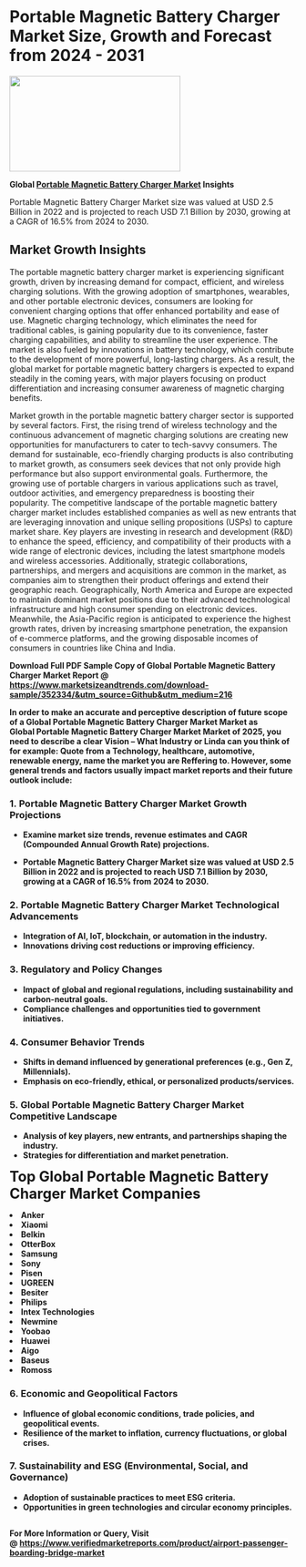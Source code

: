 <H1>Portable Magnetic Battery Charger Market Size, Growth and Forecast from 2024 - 2031</H1><img class="aligncenter size-medium wp-image-584254" src="https://thirdeyenews.in/wp-content/uploads/2024/09/Global-Market-Research-300x168.jpeg" alt="" width="300" height="168" /><p><strong>Global&nbsp;<a href="https://www.marketsizeandtrends.com/download-sample/352334/&amp;utm_source=Github&utm_medium=216">Portable Magnetic Battery Charger Market</a> Insights</strong></p><p>Portable Magnetic Battery Charger Market size was valued at USD 2.5 Billion in 2022 and is projected to reach USD 7.1 Billion by 2030, growing at a CAGR of 16.5% from 2024 to 2030.</p><p><h2>Market Growth Insights</h2> <p>The portable magnetic battery charger market is experiencing significant growth, driven by increasing demand for compact, efficient, and wireless charging solutions. With the growing adoption of smartphones, wearables, and other portable electronic devices, consumers are looking for convenient charging options that offer enhanced portability and ease of use. Magnetic charging technology, which eliminates the need for traditional cables, is gaining popularity due to its convenience, faster charging capabilities, and ability to streamline the user experience. The market is also fueled by innovations in battery technology, which contribute to the development of more powerful, long-lasting chargers. As a result, the global market for portable magnetic battery chargers is expected to expand steadily in the coming years, with major players focusing on product differentiation and increasing consumer awareness of magnetic charging benefits.</p> <p><strong></strong></p> <p>Market growth in the portable magnetic battery charger sector is supported by several factors. First, the rising trend of wireless technology and the continuous advancement of magnetic charging solutions are creating new opportunities for manufacturers to cater to tech-savvy consumers. The demand for sustainable, eco-friendly charging products is also contributing to market growth, as consumers seek devices that not only provide high performance but also support environmental goals. Furthermore, the growing use of portable chargers in various applications such as travel, outdoor activities, and emergency preparedness is boosting their popularity. The competitive landscape of the portable magnetic battery charger market includes established companies as well as new entrants that are leveraging innovation and unique selling propositions (USPs) to capture market share. Key players are investing in research and development (R&D) to enhance the speed, efficiency, and compatibility of their products with a wide range of electronic devices, including the latest smartphone models and wireless accessories. Additionally, strategic collaborations, partnerships, and mergers and acquisitions are common in the market, as companies aim to strengthen their product offerings and extend their geographic reach. Geographically, North America and Europe are expected to maintain dominant market positions due to their advanced technological infrastructure and high consumer spending on electronic devices. Meanwhile, the Asia-Pacific region is anticipated to experience the highest growth rates, driven by increasing smartphone penetration, the expansion of e-commerce platforms, and the growing disposable incomes of consumers in countries like China and India.</p> <p><strong></p><p><span class=""><strong>Download Full PDF Sample Copy of Global Portable Magnetic Battery Charger Market Report</strong> @ <a href="https://www.marketsizeandtrends.com/download-sample/352334/&amp;utm_source=Github&utm_medium=216" target="_blank">https://www.marketsizeandtrends.com/download-sample/352334/&amp;utm_source=Github&utm_medium=216</a></span></p><p>In order to make an accurate and perceptive description of future scope of a Global&nbsp;Portable Magnetic Battery Charger Market Market as Global&nbsp;Portable Magnetic Battery Charger Market Market of 2025, you need to describe a clear Vision &ndash; What Industry or Linda can you think of for example: Quote from a Technology, healthcare, automotive, renewable energy, name the market you are Reffering to. However, some general trends and factors usually impact market reports and their future outlook include:</p><h3>1.&nbsp;<strong>Portable Magnetic Battery Charger Market Growth Projections</strong></h3><ul><li>Examine market size trends, revenue estimates and CAGR (Compounded Annual Growth Rate) projections.</li><li><p>Portable Magnetic Battery Charger Market size was valued at USD 2.5 Billion in 2022 and is projected to reach USD 7.1 Billion by 2030, growing at a CAGR of 16.5% from 2024 to 2030.</p></li></ul><h3>2.&nbsp;<strong>Portable Magnetic Battery Charger Market Technological Advancements</strong></h3><ul><li>Integration of AI, IoT, blockchain, or automation in the industry.</li><li>Innovations driving cost reductions or improving efficiency.</li></ul><h3>3.&nbsp;<strong>Regulatory and Policy Changes</strong></h3><ul><li>Impact of global and regional regulations, including sustainability and carbon-neutral goals.</li><li>Compliance challenges and opportunities tied to government initiatives.</li></ul><h3>4.&nbsp;<strong>Consumer Behavior Trends</strong></h3><ul><li>Shifts in demand influenced by generational preferences (e.g., Gen Z, Millennials).</li><li>Emphasis on eco-friendly, ethical, or personalized products/services.</li></ul><h3>5.&nbsp;<strong>Global Portable Magnetic Battery Charger Market Competitive Landscape</strong></h3><ul><li>Analysis of key players, new entrants, and partnerships shaping the industry.</li><li>Strategies for differentiation and market penetration.</li></ul><p data-pm-slice="1 1 []"><span style="color: inherit; font-family: inherit; font-size: 25px;">Top Global Portable Magnetic Battery Charger Market Companies</span></p><div class="" data-test-id=""><p><li>Anker</li><li> Xiaomi</li><li> Belkin</li><li> OtterBox</li><li> Samsung</li><li> Sony</li><li> Pisen</li><li> UGREEN</li><li> Besiter</li><li> Philips</li><li> Intex Technologies</li><li> Newmine</li><li> Yoobao</li><li> Huawei</li><li> Aigo</li><li> Baseus</li><li> Romoss</li></p></div><h3>6.&nbsp;<strong>Economic and Geopolitical Factors</strong></h3><ul><li>Influence of global economic conditions, trade policies, and geopolitical events.</li><li>Resilience of the market to inflation, currency fluctuations, or global crises.</li></ul><h3>7.&nbsp;<strong>Sustainability and ESG (Environmental, Social, and Governance)</strong></h3><ul><li>Adoption of sustainable practices to meet ESG criteria.</li><li>Opportunities in green technologies and circular economy principles.</li></ul><h2><strong style="font-size: 14px;">For More Information or Query, Visit @&nbsp;</strong><a style="background-color: #ffffff; font-size: 14px;" href="https://www.marketsizeandtrends.com/report/portable-magnetic-battery-charger-market/" target="_blank">https://www.verifiedmarketreports.com/product/airport-passenger-boarding-bridge-market</a></h2>
